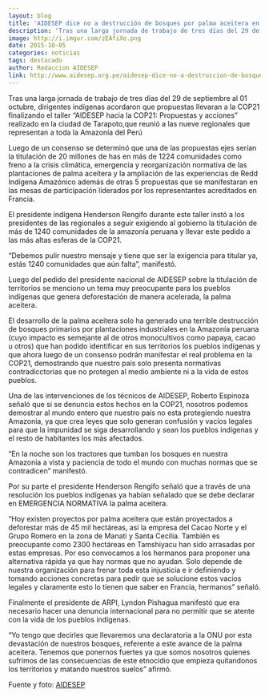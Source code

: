 ```yaml
---
layout: blog
title: 'AIDESEP dice no a destrucción de bosques por palma aceitera en la COP21'
description: 'Tras una larga jornada de trabajo de tres días del 29 de septiembre al 01 octubre, dirigentes indígenas acordaron que propuestas llevarán a la COP21, finalizando el taller “AIDESEP hacia la COP21: Propuestas y acciones” realizado en la ciudad de Tarapoto, que reunió a las nueve regionales que representan a toda la Amazonía del Perú.'
image: http://i.imgur.com/zEAfiXe.png
date: 2015-10-05
categories: noticias
tags: destacado
author: Redaccion AIDESEP
link: http://www.aidesep.org.pe/aidesep-dice-no-a-destruccion-de-bosques-por-palma-aceitera-en-la-cop21/
---
```


Tras una larga jornada de trabajo de tres días del 29 de septiembre al 01 octubre, dirigentes indígenas acordaron que propuestas llevaran a la COP21 finalizando el taller “AIDESEP hacia la COP21: Propuestas y acciones” realizado en la ciudad de Tarapoto,que reunió a las nueve regionales que representan a toda la Amazonía del Perú

Luego de un consenso se determinó que una de las propuestas ejes serían la titulación de 20 millones de has en más de 1224 comunidades como freno a la crisis climática, emergencia y reorganización normativa de las plantaciones de palma aceitera y la ampliación de las experiencias de Redd Indígena Amazónico además de otras 5 propuestas que se manifestaran en las mesas de participación liderados por los representantes acreditados en Francia.

El presidente indígena Henderson Rengifo durante este taller instó a los presidentes de las regionales a seguir exigiendo al gobierno la titulación de más de 1240 comunidades de la amazonía peruana y llevar este pedido a las más altas esferas de la COP21.

“Debemos pulir nuestro mensaje y tiene que ser la exigencia para titular ya, estás 1240 comunidades que aún falta”, manifestó.

Luego del pedido del presidente nacional de AIDESEP sobre la titulación de territorios se menciono un tema muy preocupante para los pueblos indígenas que genera deforestación de manera acelerada, la palma aceitera.

El desarrollo de la palma aceitera solo ha generado una terrible destrucción de bosques primarios por plantaciones industriales en la Amazonía peruana (cuyo impacto es semejante al de otros monocultivos como papaya, cacao u otros) que han podido identificar en sus territorios los pueblos indígenas y que ahora luego de un consenso podrán manifestar el real problema en la COP21, demostrando que nuestro país solo presenta normativas contradicctorias que no protegen al medio ambiente ni a la vida de estos pueblos.

Una de las intervenciones de los técnicos de AIDESEP, Roberto Espinoza señaló que si se denuncia estos hechos en la COP21, nosotros podemos demostrar al mundo entero que nuestro país no esta protegiendo nuestra Amazonia, ya que crea leyes que solo generan confusión y vacíos legales para que la impunidad se siga desarrollando y sean los pueblos indígenas y el resto de habitantes los más afectados.

“En la noche son los tractores que tumban los bosques en nuestra Amazonia a vista y paciencia de todo el mundo con muchas normas que se contradicen” manifestó.

Por su parte el presidente Henderson Rengifo señaló que a través de una resolución los pueblos indígenas ya habían señalado que se debe declarar en EMERGENCIA NORMATIVA la palma aceitera.

“Hoy existen proyectos por palma aceitera que están proyectados a deforestar más de 45 mil hectáreas, así la empresa del Cacao Norte y el Grupo Romero en la zona de Manati y Santa Cecilia. También es preocupante como 2300 hectáreas en Tamshiyacu han sido arrasadas por estas empresas. Por eso convocamos a los hermanos para proponer una alternativa rápida ya que hay normas que no ayudan. Solo depende de nuestra organización para frenar toda esta injusticia e ir definiendo y tomando acciones concretas para pedir que se solucione estos vacios legales y claramente esto lo tienen que saber en Francia, hermanos” señaló.

Finalmente el presidente de ARPI, Lyndon Pishagua manifestó que era necesario hacer una denuncia internacional para no permitir que se atente con la vida de los pueblos indígenas.

“Yo tengo que decirles que llevaremos una declaratoria a la ONU por esta devastación de nuestros bosques, referente a este avance de la palma aceitera. Tenemos que ponernos fuertes ya que somos nosotros quienes sufrimos de las consecuencias de este etnocidio que empieza quitandonos los territorios y matando nuestros suelos” afirmó.

Fuente y foto: [AIDESEP](http://www.aidesep.org.pe/aidesep-dice-no-a-destruccion-de-bosques-por-palma-aceitera-en-la-cop21/)